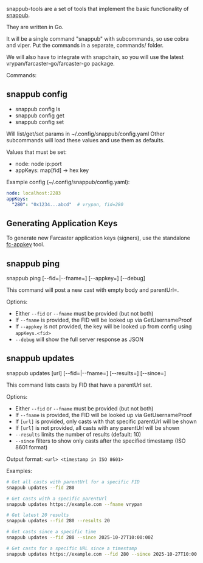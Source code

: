 snappub-tools are a set of tools that implement the basic functionality of [snappub](https://github.com/vrypan/snappub).

They are written in Go. 

It will be a single command "snappub" with subcommands, so use cobra and viper.
Put the commands in a separate, commands/ folder.

We will also have to integrate with snapchain, so you will use the latest vrypan/farcaster-go/farcaster-go package.

Commands:

## snappub config

- snappub config ls
- snappub config get <param>
- snappub config set <param> <value>

Will list/get/set params in ~/.config/snappub/config.yaml
Other subcommands will load these values and use them as defaults.

Values that must be set:
- node: node ip:port
- appKeys: map[fid] -> hex key

Example config (~/.config/snappub/config.yaml):
```yaml
node: localhost:2283
appKeys:
  "280": "0x1234...abcd"  # vrypan, fid=280
```

## Generating Application Keys

To generate new Farcaster application keys (signers), use the standalone [fc-appkey](../fc-appkey) tool.

## snappub ping

snappub ping <url> [--fid=<fid>|--fname=<fname>] [--appkey=<hex>] [--debug]

This command will post a new cast with empty body and parentUrl=<url>.

Options:
- Either `--fid` or `--fname` must be provided (but not both)
- If `--fname` is provided, the FID will be looked up via GetUsernameProof
- If `--appkey` is not provided, the key will be looked up from config using `appKeys.<fid>`
- `--debug` will show the full server response as JSON

## snappub updates

snappub updates [url] [--fid=<fid>|--fname=<fname>] [--results=<n>] [--since=<timestamp>]

This command lists casts by FID that have a parentUrl set.

Options:
- Either `--fid` or `--fname` must be provided (but not both)
- If `--fname` is provided, the FID will be looked up via GetUsernameProof
- If `[url]` is provided, only casts with that specific parentUrl will be shown
- If `[url]` is not provided, all casts with any parentUrl will be shown
- `--results` limits the number of results (default: 10)
- `--since` filters to show only casts after the specified timestamp (ISO 8601 format)

Output format: `<url> <timestamp in ISO 8601>`

Examples:
```bash
# Get all casts with parentUrl for a specific FID
snappub updates --fid 280

# Get casts with a specific parentUrl
snappub updates https://example.com --fname vrypan

# Get latest 20 results
snappub updates --fid 280 --results 20

# Get casts since a specific time
snappub updates --fid 280 --since 2025-10-27T10:00:00Z

# Get casts for a specific URL since a timestamp
snappub updates https://example.com --fid 280 --since 2025-10-27T10:00:00Z
```
